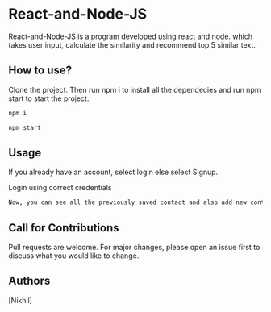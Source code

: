 # React-and-Node-JS

React-and-Node-JS is a program developed using react and node.  which takes user input, calculate the similarity and recommend top 5 similar text. 

## How to use?

Clone the project. Then run npm i to install all the dependecies and run npm start to start the project.

```bash
npm i
```

```bash
npm start
```

## Usage

If you already have an account, select login else select Signup.

Login using correct credentials

```bash
Now, you can see all the previously saved contact and also add new contacts
``` 

## Call for Contributions
Pull requests are welcome. For major changes, please open an issue first to discuss what you would like to change.


## Authors
[Nikhil]

